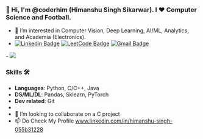 ### 👋 Hi, I'm @coderhim (Himanshu Singh Sikarwar). I ❤️ Computer Science and Football.
- 👀 I’m interested in Computer Vision, Deep Learning, AI/ML, Analytics, and Academia (Electronics).
- [![Linkedin Badge](https://img.shields.io/badge/-coderhim-0e76a8?style=flat-square&logo=Linkedin&logoColor=white&link=https://www.linkedin.com/in/himanshu2singh/)](https://www.linkedin.com/in/himanshu2singh/)
[![LeetCode Badge](https://img.shields.io/badge/LeetCode-coder10him-brightgreen?style=flat-square&logo=leetcode)](https://leetcode.com/coder10him/)
[![Gmail Badge](https://img.shields.io/badge/-himanshusingh3639@gmail.com-c14438?style=flat-square&logo=Gmail&logoColor=white&link=mailto:himanshusingh3639@gmail.com)](mailto:himanshusingh3639@gmail.com)

-<!-- ![This is Himanshu Singh Sikarwar](https://i.ibb.co/FmnFhy6/kuso-Cartoon-16360057410673-avatar.jpg)-->
<img src="https://i.imgur.com/F056Hyv.png"/>
### Skills 🛠️
- **Languages**: Python, C/C++, Java
- **DS/ML/DL**: Pandas, Sklearn, PyTorch 
- **Dev related**: Git
-
- 💞️ I’m looking to collaborate on a C project
- 📫 Do Check My Profile www.linkedin.com/in/himanshu-singh-055b31228
  

<!---
coderhim/coderhim is a ✨ special ✨ repository because its `README.md` (this file) appears on your GitHub profile.
You can click the Preview link to take a look at your changes.
--->
